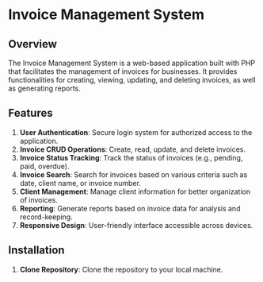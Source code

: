 # Invoice Management System

## Overview
The Invoice Management System is a web-based application built with PHP that facilitates the management of invoices for businesses. It provides functionalities for creating, viewing, updating, and deleting invoices, as well as generating reports.

## Features
1. **User Authentication**: Secure login system for authorized access to the application.
2. **Invoice CRUD Operations**: Create, read, update, and delete invoices.
3. **Invoice Status Tracking**: Track the status of invoices (e.g., pending, paid, overdue).
4. **Invoice Search**: Search for invoices based on various criteria such as date, client name, or invoice number.
5. **Client Management**: Manage client information for better organization of invoices.
6. **Reporting**: Generate reports based on invoice data for analysis and record-keeping.
7. **Responsive Design**: User-friendly interface accessible across devices.

## Installation
1. **Clone Repository**: Clone the repository to your local machine.
